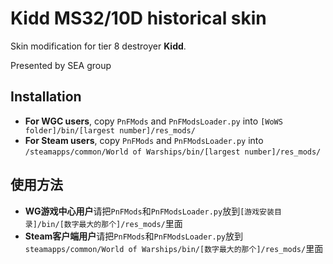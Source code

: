 ﻿# Kidd MS32/10D historical skin

Skin modification for tier 8 destroyer **Kidd**. 

Presented by SEA group

## Installation
* **For WGC users**, copy `PnFMods` and `PnFModsLoader.py` into `[WoWS folder]/bin/[largest number]/res_mods/`
* **For Steam users**, copy `PnFMods` and `PnFModsLoader.py` into `/steamapps/common/World of Warships/bin/[largest number]/res_mods/`

## 使用方法
* **WG游戏中心用户**请把`PnFMods`和`PnFModsLoader.py`放到`[游戏安装目录]/bin/[数字最大的那个]/res_mods/`里面
* **Steam客户端用户**请把`PnFMods`和`PnFModsLoader.py`放到`steamapps/common/World of Warships/bin/[数字最大的那个]/res_mods/`里面